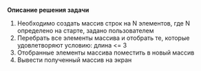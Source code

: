 **Описание решения задачи**

1. Необходимо создать массив строк на N элементов, где N определено на старте, задано пользователем
2. Перебрать все элементы массива и отобрать те, которые удовлетворяют условию: длина <= 3
3. Отобранные элементы массива поместить в новый массив
4. Вывести полученный массив на экран